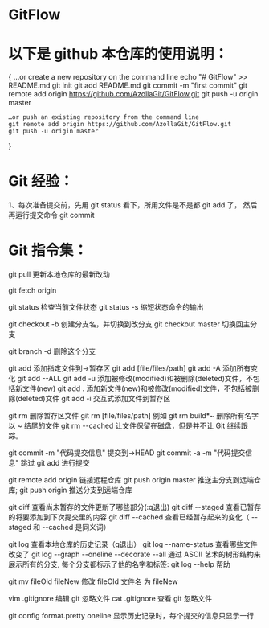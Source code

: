 # GitFlow

# 以下是 github 本仓库的使用说明：
{
	…or create a new repository on the command line
	echo "# GitFlow" >> README.md
	git init
	git add README.md
	git commit -m "first commit"
	git remote add origin https://github.com/AzollaGit/GitFlow.git
	git push -u origin master

	…or push an existing repository from the command line
	git remote add origin https://github.com/AzollaGit/GitFlow.git
	git push -u origin master
}

# Git 经验：

1、每次准备提交前，先用 git status 看下，所用文件是不是都 git add 了， 然后再运行提交命令 git commit 

# Git 指令集：

git pull		更新本地仓库的最新改动

git fetch origin	

git status		检查当前文件状态
git status -s	缩短状态命令的输出

git checkout -b <branch name>		创建分支名，并切换到改分支
git checkout master		切换回主分支

git branch -d <branch name>		删除这个分支


git add <filename>			添加指定文件到->暂存区
git add [file/files/path]
git add -A  				添加所有变化 git add --ALL
git add -u  				添加被修改(modified)和被删除(deleted)文件，不包括新文件(new)
git add .   				添加新文件(new)和被修改(modified)文件，不包括被删除(deleted)文件
git add -i					交互式添加文件到暂存区

git rm <filename>			删除暂存区文件
git rm [file/files/path]	例如 git rm build\*~  删除所有名字以 ~ 结尾的文件
git rm --cached				让文件保留在磁盘，但是并不让 Git 继续跟踪。


git commit -m "代码提交信息"		提交到->HEAD
git commit -a -m "代码提交信息"		跳过 git add 进行提交

git remote add origin <server>		链接远程仓库
git push origin master				推送主分支到远端仓库; 
git push origin <branch name>		推送分支到远端仓库

git diff			查看尚未暂存的文件更新了哪些部分(:q退出)
git diff --staged	查看已暂存的将要添加到下次提交里的内容
git diff --cached 	查看已经暂存起来的变化（ --staged 和 --cached 是同义词）

git log					查看本地仓库的历史记录（q退出）
git log --name-status	查看哪些文件改变了
git log --graph --oneline --decorate --all	通过 ASCII 艺术的树形结构来展示所有的分支, 每个分支都标示了他的名字和标签:
git log --help			帮助

git mv fileOld fileNew	修改 fileOld 文件名 为 fileNew


vim .gitignore		编辑 git 忽略文件
cat .gitignore		查看 git 忽略文件

git config format.pretty oneline	显示历史记录时，每个提交的信息只显示一行





